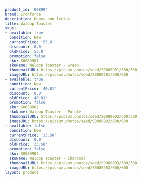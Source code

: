 ```yaml
---
product_id: '00899'
brand: Ironforce
description: Donec non lectus.
title: Waldop Toaster
skus:
- available: true
  condition: New
  currentPrice: '53.8'
  discount: '0.0'
  oldPrice: '53.8'
  promotion: false
  sku: S0089901
  skuName: Waldop Toaster - Green
  thumbnailURL: https://picsum.photos/seed/S0089901/300/300
  imageURL: https://picsum.photos/seed/S0089901/600/600
- available: true
  condition: New
  currentPrice: '40.81'
  discount: '0.0'
  oldPrice: '40.81'
  promotion: false
  sku: S0089902
  skuName: Waldop Toaster - Purple
  thumbnailURL: https://picsum.photos/seed/S0089902/300/300
  imageURL: https://picsum.photos/seed/S0089902/600/600
- available: false
  condition: New
  currentPrice: '33.58'
  discount: '0.0'
  oldPrice: '33.58'
  promotion: false
  sku: S0089903
  skuName: Waldop Toaster - Charcoal
  thumbnailURL: https://picsum.photos/seed/S0089903/300/300
  imageURL: https://picsum.photos/seed/S0089903/600/600
layout: product
---
```

